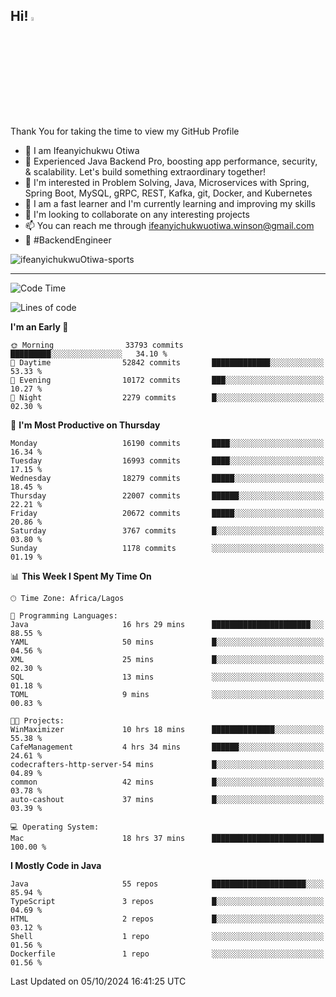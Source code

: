 <!-- BLOG-POST-LIST:START --><!-- BLOG-POST-LIST:END -->

## Hi! <img src="https://media.giphy.com/media/hvRJCLFzcasrR4ia7z/giphy.gif" width="4%"> 

Thank You for taking the time to view my GitHub Profile

- 👋 I am Ifeanyichukwu Otiwa
- 🚀 Experienced Java Backend Pro, boosting app performance, security, & scalability. Let's build something extraordinary together!
- 👀 I'm interested in Problem Solving, Java, Microservices with Spring, Spring Boot, MySQL, gRPC, REST, Kafka, git, Docker, and Kubernetes
- 🌱 I am a fast learner and I'm currently learning and improving my skills
- 💞️ I'm looking to collaborate on any interesting projects
- 📫 You can reach me through ifeanyichukwuotiwa.winson@gmail.com
- 🚀 #BackendEngineer

<p align="left" marginTop="10px"> <img src="https://komarev.com/ghpvc/?username=ifeanyichukwuOtiwa-sports&label=Profile%20views&color=0e75b6&style=for-the-badge" alt="ifeanyichukwuOtiwa-sports" /> </p>

***

<!--START_SECTION:waka-->
![Code Time](http://img.shields.io/badge/Code%20Time-2%2C956%20hrs%2023%20mins-blue)

![Lines of code](https://img.shields.io/badge/From%20Hello%20World%20I%27ve%20Written-24.1%20million%20lines%20of%20code-blue)

**I'm an Early 🐤** 

```text
🌞 Morning                33793 commits       █████████░░░░░░░░░░░░░░░░   34.10 % 
🌆 Daytime                52842 commits       █████████████░░░░░░░░░░░░   53.33 % 
🌃 Evening                10172 commits       ███░░░░░░░░░░░░░░░░░░░░░░   10.27 % 
🌙 Night                  2279 commits        █░░░░░░░░░░░░░░░░░░░░░░░░   02.30 % 
```
📅 **I'm Most Productive on Thursday** 

```text
Monday                   16190 commits       ████░░░░░░░░░░░░░░░░░░░░░   16.34 % 
Tuesday                  16993 commits       ████░░░░░░░░░░░░░░░░░░░░░   17.15 % 
Wednesday                18279 commits       █████░░░░░░░░░░░░░░░░░░░░   18.45 % 
Thursday                 22007 commits       ██████░░░░░░░░░░░░░░░░░░░   22.21 % 
Friday                   20672 commits       █████░░░░░░░░░░░░░░░░░░░░   20.86 % 
Saturday                 3767 commits        █░░░░░░░░░░░░░░░░░░░░░░░░   03.80 % 
Sunday                   1178 commits        ░░░░░░░░░░░░░░░░░░░░░░░░░   01.19 % 
```


📊 **This Week I Spent My Time On** 

```text
🕑︎ Time Zone: Africa/Lagos

💬 Programming Languages: 
Java                     16 hrs 29 mins      ██████████████████████░░░   88.55 % 
YAML                     50 mins             █░░░░░░░░░░░░░░░░░░░░░░░░   04.56 % 
XML                      25 mins             █░░░░░░░░░░░░░░░░░░░░░░░░   02.30 % 
SQL                      13 mins             ░░░░░░░░░░░░░░░░░░░░░░░░░   01.18 % 
TOML                     9 mins              ░░░░░░░░░░░░░░░░░░░░░░░░░   00.83 % 

🐱‍💻 Projects: 
WinMaximizer             10 hrs 18 mins      ██████████████░░░░░░░░░░░   55.38 % 
CafeManagement           4 hrs 34 mins       ██████░░░░░░░░░░░░░░░░░░░   24.61 % 
codecrafters-http-server-54 mins             █░░░░░░░░░░░░░░░░░░░░░░░░   04.89 % 
common                   42 mins             █░░░░░░░░░░░░░░░░░░░░░░░░   03.78 % 
auto-cashout             37 mins             █░░░░░░░░░░░░░░░░░░░░░░░░   03.39 % 

💻 Operating System: 
Mac                      18 hrs 37 mins      █████████████████████████   100.00 % 
```

**I Mostly Code in Java** 

```text
Java                     55 repos            █████████████████████░░░░   85.94 % 
TypeScript               3 repos             █░░░░░░░░░░░░░░░░░░░░░░░░   04.69 % 
HTML                     2 repos             █░░░░░░░░░░░░░░░░░░░░░░░░   03.12 % 
Shell                    1 repo              ░░░░░░░░░░░░░░░░░░░░░░░░░   01.56 % 
Dockerfile               1 repo              ░░░░░░░░░░░░░░░░░░░░░░░░░   01.56 % 
```




 Last Updated on 05/10/2024 16:41:25 UTC
<!--END_SECTION:waka-->

<!--
<p align="center">
![trophy](https://github-profile-trophy.vercel.app/?username=ifeanyichukwuOtiwa-sports&theme=onedark) (https://github.com/ryo-ma/github-profile-trophy)
</p>
-->

<!---
ifeanyi-otiwa/ifeanyi-otiwa is a ✨ special ✨ repository because its `README.md` (this file) appears on your GitHub profile.
You can click the Preview link to take a look at your changes.
--->
